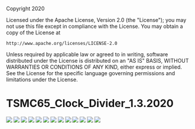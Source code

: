 Copyright 2020

Licensed under the Apache License, Version 2.0 (the "License");
you may not use this file except in compliance with the License.
You may obtain a copy of the License at

    http://www.apache.org/licenses/LICENSE-2.0

Unless required by applicable law or agreed to in writing, software
distributed under the License is distributed on an "AS IS" BASIS,
WITHOUT WARRANTIES OR CONDITIONS OF ANY KIND, either express or implied.
See the License for the specific language governing permissions and
limitations under the License.

# TSMC65_Clock_Divider_1.3.2020

<img src="documentation/images/Clock_Divider_Documentation_Soumya_Page_01.png">
<img src="documentation/images/Clock_Divider_Documentation_Soumya_Page_02.png">
<img src="documentation/images/Clock_Divider_Documentation_Soumya_Page_03.png">
<img src="documentation/images/Clock_Divider_Documentation_Soumya_Page_04.png">
<img src="documentation/images/Clock_Divider_Documentation_Soumya_Page_05.png">
<img src="documentation/images/Clock_Divider_Documentation_Soumya_Page_06.png">
<img src="documentation/images/Clock_Divider_Documentation_Soumya_Page_07.png">
<img src="documentation/images/Clock_Divider_Documentation_Soumya_Page_08.png">
<img src="documentation/images/Clock_Divider_Documentation_Soumya_Page_09.png">
<img src="documentation/images/Clock_Divider_Documentation_Soumya_Page_10.png">
<img src="documentation/images/Clock_Divider_Documentation_Soumya_Page_11.png">
<img src="documentation/images/Clock_Divider_Documentation_Soumya_Page_12.png">
<img src="documentation/images/Clock_Divider_Documentation_Soumya_Page_13.png">

